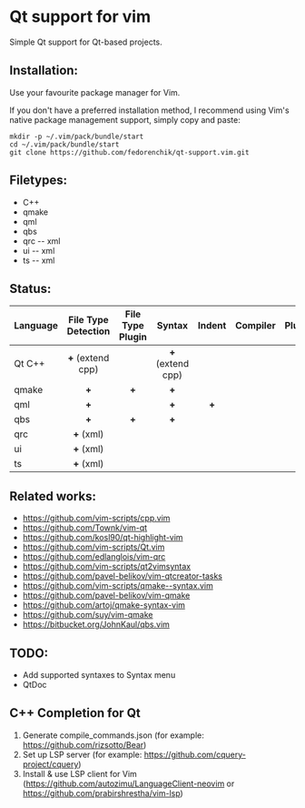 # Qt support for vim

Simple Qt support for Qt-based projects.

## Installation:

Use your favourite package manager for Vim.

If you don't have a preferred installation method, I recommend using Vim's
native package management support, simply copy and paste:

	mkdir -p ~/.vim/pack/bundle/start
	cd ~/.vim/pack/bundle/start
	git clone https://github.com/fedorenchik/qt-support.vim.git

## Filetypes:

* C++
* qmake
* qml
* qbs
* qrc -- xml
* ui -- xml
* ts -- xml

## Status:

| Language | File Type Detection | File Type Plugin |       Syntax       |     Indent    | Compiler | Plugin |
| :------- | :-----------------: | :--------------: | :----------------: | :-----------: | :------: | :----: |
|  Qt C++  |  **+** (extend cpp) |                  | **+** (extend cpp) |               |          |        |
|  qmake   |        **+**        |      **+**       |        **+**       |               |          |        |
|   qml    |        **+**        |                  |        **+**       |     **+**     |          |        |
|   qbs    |        **+**        |      **+**       |        **+**       |               |          |        |
|   qrc    |     **+** (xml)     |                  |                    |               |          |        |
|    ui    |     **+** (xml)     |                  |                    |               |          |        |
|    ts    |     **+** (xml)     |                  |                    |               |          |        |

## Related works:

* https://github.com/vim-scripts/cpp.vim
* https://github.com/Townk/vim-qt
* https://github.com/kosl90/qt-highlight-vim
* https://github.com/vim-scripts/Qt.vim
* https://github.com/edlanglois/vim-qrc
* https://github.com/vim-scripts/qt2vimsyntax
* https://github.com/pavel-belikov/vim-qtcreator-tasks
* https://github.com/vim-scripts/qmake--syntax.vim
* https://github.com/pavel-belikov/vim-qmake
* https://github.com/artoj/qmake-syntax-vim
* https://github.com/suy/vim-qmake
* https://bitbucket.org/JohnKaul/qbs.vim

## TODO:

* Add supported syntaxes to Syntax menu
* QtDoc

## C++ Completion for Qt

1. Generate compile_commands.json (for example: https://github.com/rizsotto/Bear)
2. Set up LSP server (for example: https://github.com/cquery-project/cquery)
3. Install & use LSP client for Vim
   (https://github.com/autozimu/LanguageClient-neovim or
   https://github.com/prabirshrestha/vim-lsp)
